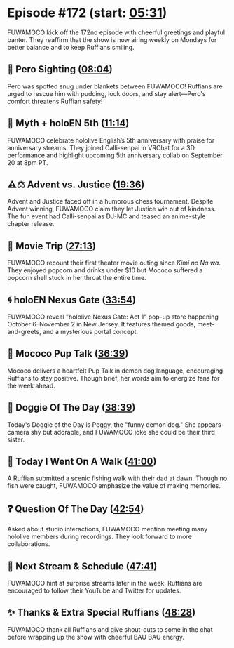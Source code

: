 # Episode #172 (start: [05:31](https://youtu.be/269HlQVc0-s?t=05m31s))

FUWAMOCO kick off the 172nd episode with cheerful greetings and playful banter. They reaffirm that the show is now airing weekly on Mondays for better balance and to keep Ruffians smiling.

## 👀 Pero Sighting ([08:04](https://youtu.be/269HlQVc0-s?t=08m04s))

Pero was spotted snug under blankets between FUWAMOCO! Ruffians are urged to rescue him with pudding, lock doors, and stay alert—Pero's comfort threatens Ruffian safety!

## 🎊 Myth + holoEN 5th ([11:14](https://youtu.be/269HlQVc0-s?t=11m14s))

FUWAMOCO celebrate hololive English’s 5th anniversary with praise for anniversary streams. They joined Calli-senpai in VRChat for a 3D performance and highlight upcoming 5th anniversary collab on September 20 at 8pm PT.

## ⚠️⚖️ Advent vs. Justice ([19:36](https://youtu.be/269HlQVc0-s?t=19m36s))

Advent and Justice faced off in a humorous chess tournament. Despite Advent winning, FUWAMOCO claim they let Justice win out of kindness. The fun event had Calli-senpai as DJ-MC and teased an anime-style chapter release.

## 🎥 Movie Trip ([27:13](https://youtu.be/269HlQVc0-s?t=27m13s))

FUWAMOCO recount their first theater movie outing since *Kimi no Na wa*. They enjoyed popcorn and drinks under $10 but Mococo suffered a popcorn shell stuck in her throat the entire time.

## 🌀 holoEN Nexus Gate ([33:54](https://youtu.be/269HlQVc0-s?t=33m54s))

FUWAMOCO reveal "hololive Nexus Gate: Act 1" pop-up store happening October 6–November 2 in New Jersey. It features themed goods, meet-and-greets, and a mysterious portal concept.

## 📣 Mococo Pup Talk ([36:39](https://youtu.be/269HlQVc0-s?t=36m39s))

Mococo delivers a heartfelt Pup Talk in demon dog language, encouraging Ruffians to stay positive. Though brief, her words aim to energize fans for the week ahead.

## 🐶 Doggie Of The Day ([38:39](https://youtu.be/269HlQVc0-s?t=38m39s))

Today's Doggie of the Day is Peggy, the "funny demon dog." She appears camera shy but adorable, and FUWAMOCO joke she could be their third sister.

## 🚶 Today I Went On A Walk ([41:00](https://youtu.be/269HlQVc0-s?t=41m00s))

A Ruffian submitted a scenic fishing walk with their dad at dawn. Though no fish were caught, FUWAMOCO emphasize the value of making memories.

## ❓ Question Of The Day ([42:54](https://youtu.be/269HlQVc0-s?t=42m54s))

Asked about studio interactions, FUWAMOCO mention meeting many hololive members during recordings. They look forward to more collaborations.

## 📅 Next Stream & Schedule ([47:41](https://youtu.be/269HlQVc0-s?t=47m41s))

FUWAMOCO hint at surprise streams later in the week. Ruffians are encouraged to follow their YouTube and Twitter for updates.

## ✨ Thanks & Extra Special Ruffians ([48:28](https://youtu.be/269HlQVc0-s?t=48m28s))

FUWAMOCO thank all Ruffians and give shout-outs to some in the chat before wrapping up the show with cheerful BAU BAU energy.
